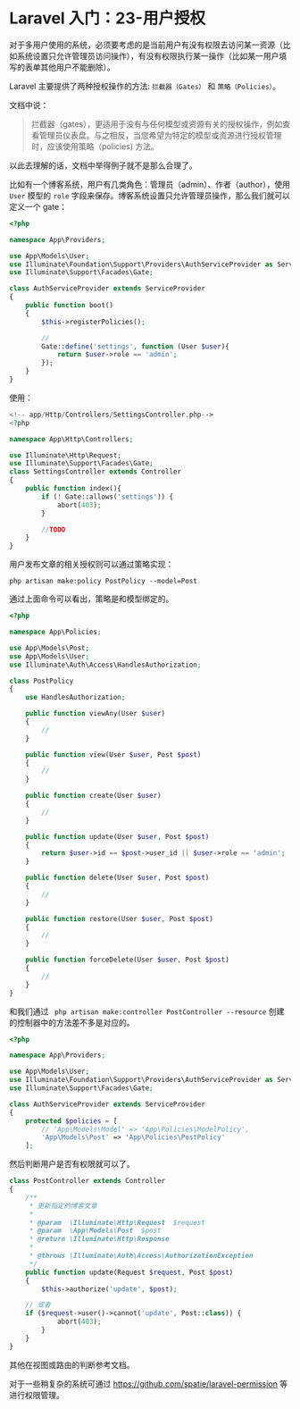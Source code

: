 # Laravel 入门：23-用户授权

对于多用户使用的系统，必须要考虑的是当前用户有没有权限去访问某一资源（比如系统设置只允许管理员访问操作），有没有权限执行某一操作（比如某一用户填写的表单其他用户不能删除）。

Laravel 主要提供了两种授权操作的方法: `拦截器（Gates）` 和 `策略（Policies）`。

文档中说：
> 拦截器（gates），更适用于没有与任何模型或资源有关的授权操作，例如查看管理员仪表盘。与之相反，当您希望为特定的模型或资源进行授权管理时，应该使用策略（policies) 方法。

以此去理解的话，文档中举得例子就不是那么合理了。

比如有一个博客系统，用户有几类角色：管理员（admin）、作者（author），使用 `User` 模型的 `role` 字段来保存。博客系统设置只允许管理员操作，那么我们就可以定义一个 gate：

```php
<?php

namespace App\Providers;

use App\Models\User;
use Illuminate\Foundation\Support\Providers\AuthServiceProvider as ServiceProvider;
use Illuminate\Support\Facades\Gate;

class AuthServiceProvider extends ServiceProvider
{
    public function boot()
    {
        $this->registerPolicies();

        //
        Gate::define('settings', function (User $user){
            return $user->role == 'admin';
        });
    }
}
```

使用：

```php
<!-- app/Http/Controllers/SettingsController.php-->
<?php

namespace App\Http\Controllers;

use Illuminate\Http\Request;
use Illuminate\Support\Facades\Gate;
class SettingsController extends Controller
{
    public function index(){
        if (! Gate::allows('settings')) {
            abort(403);
        }

        //TODO
    }
}
```

用户发布文章的相关授权则可以通过策略实现：

```shell
php artisan make:policy PostPolicy --model=Post
```

通过上面命令可以看出，策略是和模型绑定的。

```php
<?php

namespace App\Policies;

use App\Models\Post;
use App\Models\User;
use Illuminate\Auth\Access\HandlesAuthorization;

class PostPolicy
{
    use HandlesAuthorization;

    public function viewAny(User $user)
    {
        //
    }

    public function view(User $user, Post $post)
    {
        //
    }

    public function create(User $user)
    {
        //
    }

    public function update(User $user, Post $post)
    {
        return $user->id == $post->user_id || $user->role == 'admin';
    }

    public function delete(User $user, Post $post)
    {
        //
    }

    public function restore(User $user, Post $post)
    {
        //
    }

    public function forceDelete(User $user, Post $post)
    {
        //
    }
}

```

和我们通过 ` php artisan make:controller PostController --resource` 创建的控制器中的方法差不多是对应的。

```php
<?php

namespace App\Providers;

use App\Models\User;
use Illuminate\Foundation\Support\Providers\AuthServiceProvider as ServiceProvider;
use Illuminate\Support\Facades\Gate;

class AuthServiceProvider extends ServiceProvider
{
    protected $policies = [
        // 'App\Models\Model' => 'App\Policies\ModelPolicy',
        'App\Models\Post' => 'App\Policies\PostPolicy'
    ];

```

然后判断用户是否有权限就可以了。

```php
class PostController extends Controller
{
    /**
     * 更新指定的博客文章
     *
     * @param  \Illuminate\Http\Request  $request
     * @param  \App\Models\Post  $post
     * @return \Illuminate\Http\Response
     *
     * @throws \Illuminate\Auth\Access\AuthorizationException
     */
    public function update(Request $request, Post $post)
    {
        $this->authorize('update', $post);

	// 或者
	if ($request->user()->cannot('update', Post::class)) {
            abort(403);
        }
    }
}

```

其他在视图或路由的判断参考文档。

对于一些稍复杂的系统可通过 https://github.com/spatie/laravel-permission 等进行权限管理。